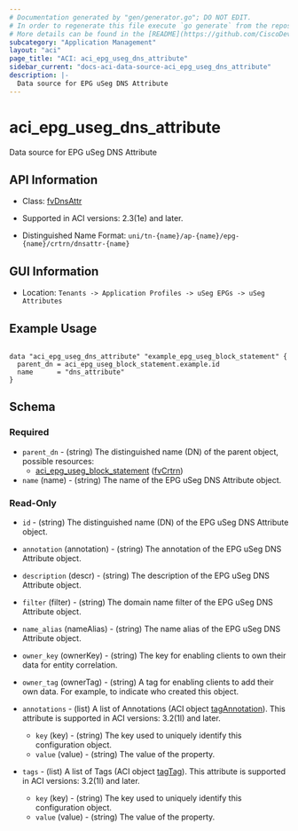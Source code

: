 ```yaml
---
# Documentation generated by "gen/generator.go"; DO NOT EDIT.
# In order to regenerate this file execute `go generate` from the repository root.
# More details can be found in the [README](https://github.com/CiscoDevNet/terraform-provider-aci/blob/master/README.md).
subcategory: "Application Management"
layout: "aci"
page_title: "ACI: aci_epg_useg_dns_attribute"
sidebar_current: "docs-aci-data-source-aci_epg_useg_dns_attribute"
description: |-
  Data source for EPG uSeg DNS Attribute
---
```


# aci_epg_useg_dns_attribute #

Data source for EPG uSeg DNS Attribute

## API Information ##

* Class: [fvDnsAttr](https://pubhub.devnetcloud.com/media/model-doc-latest/docs/app/index.html#/objects/fvDnsAttr/overview)

* Supported in ACI versions: 2.3(1e) and later.

* Distinguished Name Format: `uni/tn-{name}/ap-{name}/epg-{name}/crtrn/dnsattr-{name}`

## GUI Information ##

* Location: `Tenants -> Application Profiles -> uSeg EPGs -> uSeg Attributes`

## Example Usage ##

```hcl

data "aci_epg_useg_dns_attribute" "example_epg_useg_block_statement" {
  parent_dn = aci_epg_useg_block_statement.example.id
  name      = "dns_attribute"
}

```

## Schema ##

### Required ###

* `parent_dn` - (string) The distinguished name (DN) of the parent object, possible resources:
  - [aci_epg_useg_block_statement](https://registry.terraform.io/providers/CiscoDevNet/aci/latest/docs/resources/epg_useg_block_statement) ([fvCrtrn](https://pubhub.devnetcloud.com/media/model-doc-latest/docs/app/index.html#/objects/fvCrtrn/overview))
* `name` (name) - (string) The name of the EPG uSeg DNS Attribute object.

### Read-Only ###

* `id` - (string) The distinguished name (DN) of the EPG uSeg DNS Attribute object.
* `annotation` (annotation) - (string) The annotation of the EPG uSeg DNS Attribute object.
* `description` (descr) - (string) The description of the EPG uSeg DNS Attribute object.
* `filter` (filter) - (string) The domain name filter of the EPG uSeg DNS Attribute object.
* `name_alias` (nameAlias) - (string) The name alias of the EPG uSeg DNS Attribute object.
* `owner_key` (ownerKey) - (string) The key for enabling clients to own their data for entity correlation.
* `owner_tag` (ownerTag) - (string) A tag for enabling clients to add their own data. For example, to indicate who created this object.

* `annotations` - (list) A list of Annotations (ACI object [tagAnnotation](https://pubhub.devnetcloud.com/media/model-doc-latest/docs/app/index.html#/objects/tagAnnotation/overview)). This attribute is supported in ACI versions: 3.2(1l) and later.
  * `key` (key) - (string) The key used to uniquely identify this configuration object.
  * `value` (value) - (string) The value of the property.

* `tags` - (list) A list of Tags (ACI object [tagTag](https://pubhub.devnetcloud.com/media/model-doc-latest/docs/app/index.html#/objects/tagTag/overview)). This attribute is supported in ACI versions: 3.2(1l) and later.
  * `key` (key) - (string) The key used to uniquely identify this configuration object.
  * `value` (value) - (string) The value of the property.
